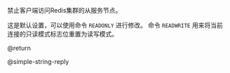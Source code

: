 禁止客户端访问Redis集群的从服务节点。

这是默认设置，可以使用命令 `READONLY` 进行修改。
命令 `READWRITE` 用来将当前连接的只读模式标志位重置为读写模式。

@return

@simple-string-reply
